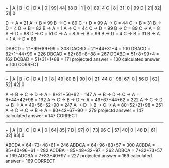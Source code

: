 ~ | A | B | C | D
A | 0 | 99| 44| 88
B | 1 | 0 | 89| 4
C | 8 | 31| 0 | 99
D | 21| 82| 51| 0

D -> A = 21
	A -> B = 99
		B -> C = 89
			C -> D = 99
	A -> C = 44
		C -> B = 31
			B -> D = 4
D -> B = 82
	B -> A = 1
		A -> C = 44
			C -> D = 99
	B -> C = 89
		C -> A = 8
			A -> D = 88
D -> C = 51
	C -> A = 8
		A -> B = 99
			B -> D = 4
	C -> B = 31
		B -> A = 1
			A -> D = 88

DABCD = 21+99+89+99 = 308
DACBD = 21+44+31+4 = 100
DBACD = 82+1+44+99 = 226
DBCAD = 82+89+8+88 = 267
DCABD = 51+8+99+4 = 162
DCBAD = 51+31+1+88 = 171
projected answer = 100
calculated answer = 100
CORRECT

---

~ | A | B | C | D
A | 0 | 8 | 49| 80
B | 90| 0 | 21| 44
C | 98| 67| 0 | 56
D | 62| 52| 42| 0

A -> B -> C -> D -> A = 8+21+56+62 = 147
A -> B -> D -> C -> A = 8+44+42+98 = 192
A -> C -> B -> D -> A = 49+67+44+62 = 222
A -> C -> D -> B -> A = 49+56+52+90 = 247
A -> D -> B -> C -> A = 80+52+21+98 = 251
A -> D -> C -> B -> A = 80+42+67+90 = 279
projectd answer = 147
calculated answer = 147
CORRECT

---

~ | A | B | C | D
A | 0 | 64| 85| 7
B | 97| 0 | 73| 96
C | 57| 40| 0 | 48
D | 61| 32| 83| 0

ABCDA = 64+73+48+61 = 246
ABDCA = 64+96+83+57 = 300
ACBDA = 85+40+96+61 = 282
ACDBA = 85+48+32+97 = 262
ADBCA = 7+32+73+57 = 169
ADCBA = 7+83+40+97 = 227
projected answer = 169
calculated answer = 169
CORRECT